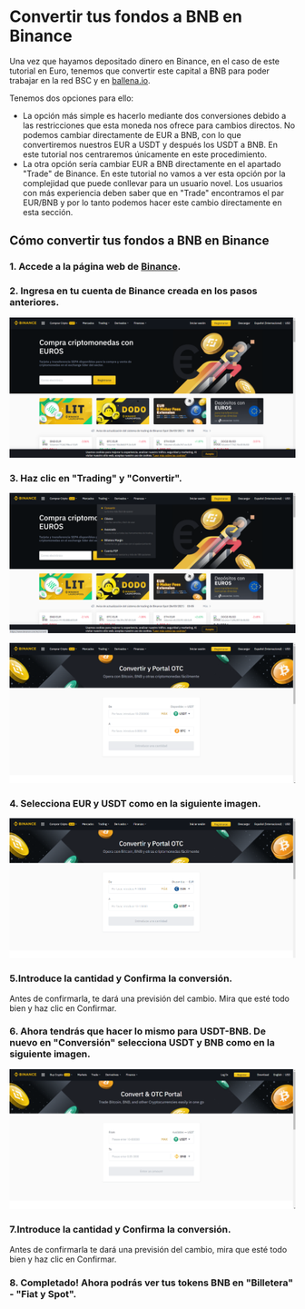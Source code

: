 # Convertir tus fondos a BNB en Binance

Una vez que hayamos depositado dinero en Binance, en el caso de este tutorial en Euro, tenemos que convertir este capital a BNB para poder trabajar en la red BSC y en [ballena.io](https://ballena.io/). 

Tenemos dos opciones para ello:

* La opción más simple es hacerlo mediante dos conversiones debido a las restricciones que esta moneda nos ofrece para cambios directos. No podemos cambiar directamente de EUR a BNB, con lo que convertiremos nuestros EUR a USDT y después los USDT a BNB. En este tutorial nos centraremos únicamente en este procedimiento.
* La otra opción sería cambiar EUR a BNB directamente en el apartado "Trade" de Binance. En este tutorial no vamos a ver esta opción por la complejidad que puede conllevar para un usuario novel. Los usuarios con más experiencia deben saber que en "Trade" encontramos el par EUR/BNB y por lo tanto podemos hacer este cambio directamente en esta sección.

## Cómo convertir tus fondos a BNB en Binance

### 1. Accede a la página web de [Binance](https://www.binance.com/es).

### 

### 2. Ingresa en tu cuenta de Binance creada en los pasos anteriores.



![](../../../../../.gitbook/assets/1%20%284%29.png)



### 3. Haz clic en "Trading" y "Convertir".



![](../../../../../.gitbook/assets/2%20%282%29.png)



![](../../../../../.gitbook/assets/3%20%282%29.png)



### 4. Selecciona EUR y USDT como en la siguiente imagen.



![](../../../../../.gitbook/assets/4%20%284%29.png)

### 5.Introduce la cantidad y Confirma la conversión.

Antes de confirmarla, te dará una previsión del cambio. Mira que esté todo bien y haz clic en Confirmar.



### 6. Ahora tendrás que hacer lo mismo para USDT-BNB. De nuevo en "Conversión" selecciona USDT y BNB como en la siguiente imagen.



![](../../../../../.gitbook/assets/5%20%281%29.png)

### 7.Introduce la cantidad y Confirma la conversión.

Antes de confirmarla te dará una previsión del cambio, mira que esté todo bien y haz clic en Confirmar.



### 8. Completado! Ahora podrás ver tus tokens BNB en "Billetera" - "Fiat y Spot".






